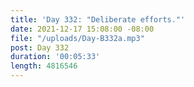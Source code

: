 ```yaml
---
title: 'Day 332: "Deliberate efforts."'
date: 2021-12-17 15:08:00 -08:00
file: "/uploads/Day-B332a.mp3"
post: Day 332
duration: '00:05:33'
length: 4816546
---
```


